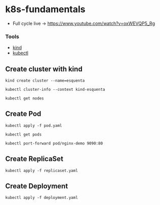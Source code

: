 # k8s-fundamentals

- Full cycle live -> https://www.youtube.com/watch?v=oxWEVQP5_Rg

### Tools
- [kind](https://kind.sigs.k8s.io/)
- [kubectl](https://kubernetes.io/docs/tasks/tools/)


## Create cluster with kind

```kind create cluster --name=esquenta```

```kubectl cluster-info --context kind-esquenta```

```kubectl get nodes```

## Create Pod

```kubectl apply -f pod.yaml```

```kubectl get pods```

```kubectl port-forward pod/nginx-demo 9090:80```

## Create ReplicaSet
```kubectl apply -f replicaset.yaml```

## Create Deployment
```kubectl apply -f deployment.yaml ```